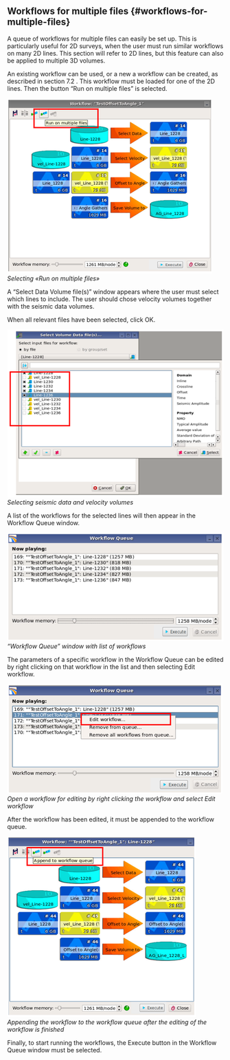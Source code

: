 ## Workflows for multiple files {#workflows-for-multiple-files}

A queue of workflows for multiple files can easily be set up. This is particularly useful for 2D surveys, when the user must run similar workflows on many 2D lines. This section will refer to 2D lines, but this feature can also be applied to multiple 3D volumes.

An existing workflow can be used, or a new a workflow can be created, as described in section 7.2 . This workflow must be loaded for one of the 2D lines. Then the button “Run on multiple files” is selected.

![](/assets/048_Workflow.png)  
_Selecting «Run on multiple files»_

A “Select Data Volume file\(s\)” window appears where the user must select which lines to include. The user should chose velocity volumes together with the seismic data volumes.

When all relevant files have been selected, click OK.

![](/assets/049_Workflow.png)  
_Selecting seismic data and velocity volumes_

A list of the workflows for the selected lines will then appear in the Workflow Queue window.

![](/assets/050_Workflow.png)  
_“Workflow Queue” window with list of workflows_

The parameters of a specific workflow in the Workflow Queue can be edited by right clicking on that workflow in the list and then selecting Edit workflow.

![](/assets/051_Workflow.png)  
_Open a workflow for editing by right clicking the workflow and select Edit workflow_

After the workflow has been edited, it must be appended to the workflow queue.

![](/assets/052_Workflow.png)
_Appending the workflow to the workflow queue after the editing of the workflow is finished_

Finally, to start running the workflows, the Execute button in the Workflow Queue window must be selected.

